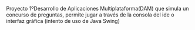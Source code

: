 Proyecto 1ºDesarrollo de Aplicaciones Multiplataforma(DAM) que simula un concurso de preguntas,
permite jugar a través de la consola del ide o interfaz gráfica (intento de uso de Java Swing)
